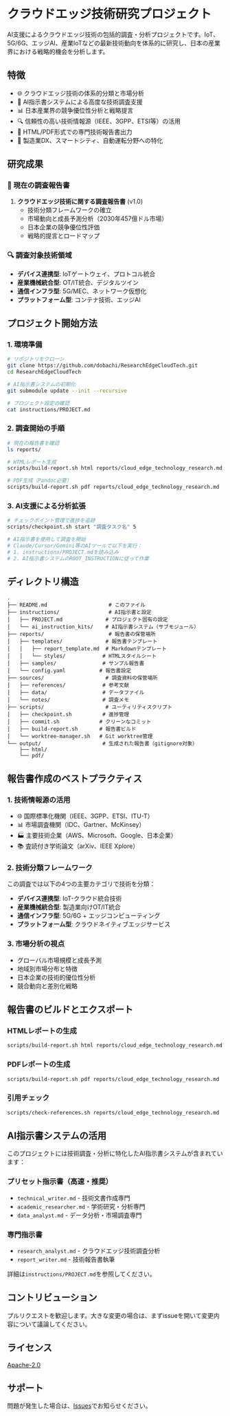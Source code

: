 # クラウドエッジ技術研究プロジェクト

AI支援によるクラウドエッジ技術の包括的調査・分析プロジェクトです。IoT、5G/6G、エッジAI、産業IoTなどの最新技術動向を体系的に研究し、日本の産業界における戦略的機会を分析します。

## 特徴

- 🌐 クラウドエッジ技術の体系的分類と市場分析
- 🤖 AI指示書システムによる高度な技術調査支援
- 📊 日本産業界の競争優位性分析と戦略提言
- 🔍 信頼性の高い技術情報源（IEEE、3GPP、ETSI等）の活用
- 📝 HTML/PDF形式での専門技術報告書出力
- 🎯 製造業DX、スマートシティ、自動運転分野への特化

## 研究成果

### 📄 現在の調査報告書

1. **クラウドエッジ技術に関する調査報告書** (v1.0)
   - 技術分類フレームワークの確立
   - 市場動向と成長予測分析（2030年457億ドル市場）
   - 日本企業の競争優位性評価
   - 戦略的提言とロードマップ

### 🔍 調査対象技術領域

- **デバイス連携型**: IoTゲートウェイ、プロトコル統合
- **産業機械統合型**: OT/IT統合、デジタルツイン
- **通信インフラ型**: 5G/MEC、ネットワーク仮想化
- **プラットフォーム型**: コンテナ技術、エッジAI

## プロジェクト開始方法

### 1. 環境準備

```bash
# リポジトリをクローン
git clone https://github.com/dobachi/ResearchEdgeCloudTech.git
cd ResearchEdgeCloudTech

# AI指示書システムの初期化
git submodule update --init --recursive

# プロジェクト設定の確認
cat instructions/PROJECT.md
```

### 2. 調査開始の手順

```bash
# 現在の報告書を確認
ls reports/

# HTMLレポート生成
scripts/build-report.sh html reports/cloud_edge_technology_research.md

# PDF生成（Pandoc必要）
scripts/build-report.sh pdf reports/cloud_edge_technology_research.md
```

### 3. AI支援による分析拡張

```bash
# チェックポイント管理で進捗を追跡
scripts/checkpoint.sh start "調査タスク名" 5

# AI指示書を使用して調査を開始
# Claude/Cursor/Gemini等のAIツールで以下を実行：
# 1. instructions/PROJECT.mdを読み込み
# 2. AI指示書システムのROOT_INSTRUCTIONに従って作業
```

## ディレクトリ構造

```
.
├── README.md                    # このファイル
├── instructions/                # AI指示書と設定
│   ├── PROJECT.md              # プロジェクト固有の設定
│   └── ai_instruction_kits/    # AI指示書システム（サブモジュール）
├── reports/                     # 報告書の保管場所
│   ├── templates/              # 報告書テンプレート
│   │   ├── report_template.md  # Markdownテンプレート
│   │   └── styles/            # HTMLスタイルシート
│   ├── samples/               # サンプル報告書
│   └── config.yaml           # 報告書設定
├── sources/                    # 調査資料の保管場所
│   ├── references/            # 参考文献
│   ├── data/                  # データファイル
│   └── notes/                 # 調査メモ
├── scripts/                    # ユーティリティスクリプト
│   ├── checkpoint.sh          # 進捗管理
│   ├── commit.sh             # クリーンなコミット
│   ├── build-report.sh       # 報告書ビルド
│   └── worktree-manager.sh   # Git worktree管理
└── output/                    # 生成された報告書（gitignore対象）
    ├── html/
    └── pdf/
```

## 報告書作成のベストプラクティス

### 1. 技術情報源の活用

- 🌐 国際標準化機関（IEEE、3GPP、ETSI、ITU-T）
- 📊 市場調査機関（IDC、Gartner、McKinsey）
- 🏭 主要技術企業（AWS、Microsoft、Google、日本企業）
- 📚 査読付き学術論文（arXiv、IEEE Xplore）

### 2. 技術分類フレームワーク

この調査では以下の4つの主要カテゴリで技術を分類：
- **デバイス連携型**: IoT-クラウド統合技術
- **産業機械統合型**: 製造業向けOT/IT統合
- **通信インフラ型**: 5G/6G + エッジコンピューティング
- **プラットフォーム型**: クラウドネイティブエッジサービス

### 3. 市場分析の視点

- グローバル市場規模と成長予測
- 地域別市場分布と特徴
- 日本企業の技術的優位性分析
- 競合動向と差別化戦略

## 報告書のビルドとエクスポート

### HTMLレポートの生成

```bash
scripts/build-report.sh html reports/cloud_edge_technology_research.md
```

### PDFレポートの生成

```bash
scripts/build-report.sh pdf reports/cloud_edge_technology_research.md
```

### 引用チェック

```bash
scripts/check-references.sh reports/cloud_edge_technology_research.md
```

## AI指示書システムの活用

このプロジェクトには技術調査・分析に特化したAI指示書システムが含まれています：

### プリセット指示書（高速・推奨）
- `technical_writer.md` - 技術文書作成専門
- `academic_researcher.md` - 学術研究・分析専門
- `data_analyst.md` - データ分析・市場調査専門

### 専門指示書
- `research_analyst.md` - クラウドエッジ技術調査分析
- `report_writer.md` - 技術報告書執筆

詳細は`instructions/PROJECT.md`を参照してください。

## コントリビューション

プルリクエストを歓迎します。大きな変更の場合は、まずissueを開いて変更内容について議論してください。

## ライセンス

[Apache-2.0](LICENSE)

## サポート

問題が発生した場合は、[Issues](https://github.com/dobachi/ResearchEdgeCloudTech/issues)でお知らせください。